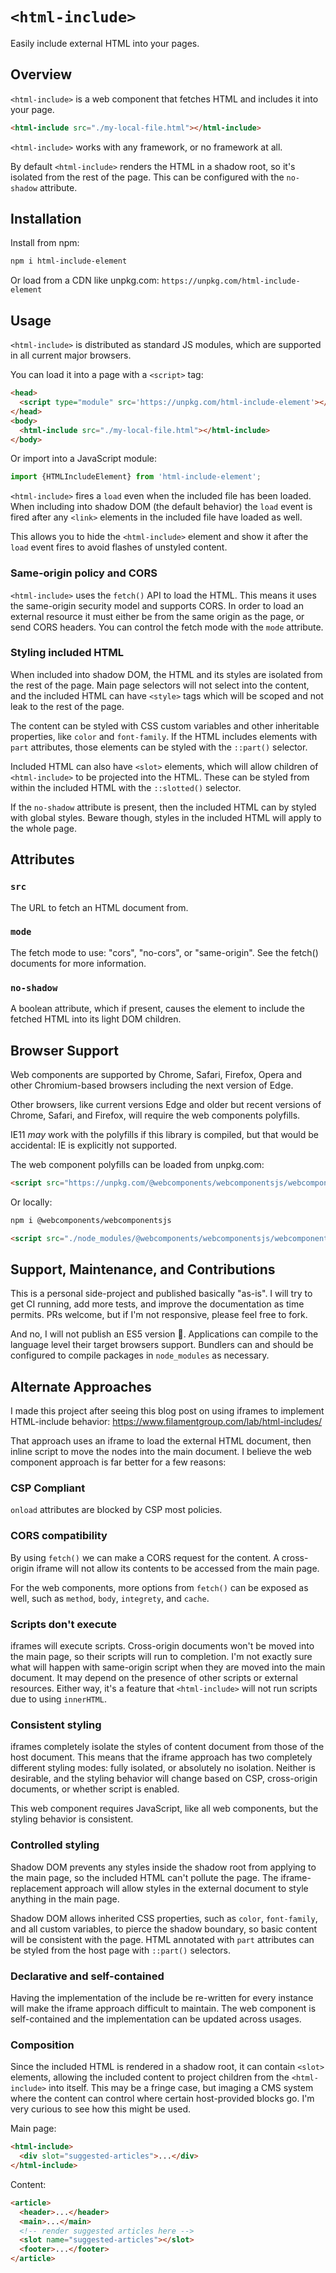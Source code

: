 # `<html-include>`

Easily include external HTML into your pages.

## Overview

`<html-include>` is a web component that fetches HTML and includes it into your page.

```html
<html-include src="./my-local-file.html"></html-include>
```

`<html-include>` works with any framework, or no framework at all.

By default `<html-include>` renders the HTML in a shadow root, so it's isolated from the rest of the page. This can be configured with the `no-shadow` attribute.

## Installation 

Install from npm:

```bash
npm i html-include-element
```

Or load from a CDN like unpkg.com: `https://unpkg.com/html-include-element`

## Usage

`<html-include>` is distributed as standard JS modules, which are supported in all current major browsers.

You can load it into a page with a `<script>` tag:

```html
<head>
  <script type="module" src='https://unpkg.com/html-include-element'></script>
</head>
<body>
  <html-include src="./my-local-file.html"></html-include>
</body>
```

Or import into a JavaScript module:

```js
import {HTMLIncludeElement} from 'html-include-element';
```

`<html-include>` fires a `load` even when the included file has been loaded. When including into shadow DOM (the default behavior) the `load` event is fired after any `<link>` elements in the included file have loaded as well.

This allows you to hide the `<html-include>` element and show it after the `load` event fires to avoid flashes of unstyled content.

### Same-origin policy and CORS

`<html-include>` uses the `fetch()` API to load the HTML. This means it uses the same-origin security model and supports CORS. In order to load an external resource it must either be from the same origin as the page, or send CORS headers. You can control the fetch mode with the `mode` attribute.

### Styling included HTML

When included into shadow DOM, the HTML and its styles are isolated from the rest of the page. Main page selectors will not select into the content, and the included HTML can have `<style>` tags which will be scoped and not leak to the rest of the page.

The content can be styled with CSS custom variables and other inheritable properties, like `color` and `font-family`. If the HTML includes elements with `part` attributes, those elements can be styled with the `::part()` selector.

Included HTML can also have `<slot>` elements, which will allow children of `<html-include>` to be projected into the HTML. These can be styled from within the included HTML with the `::slotted()` selector.

If the `no-shadow` attribute is present, then the included HTML can by styled with global styles. Beware though, styles in the included HTML will apply to the whole page.

## Attributes

### `src`

The URL to fetch an HTML document from.

### `mode`

The fetch mode to use: "cors", "no-cors", or "same-origin". See the fetch() documents for more information.

### `no-shadow`

A boolean attribute, which if present, causes the element to include the fetched HTML into its light DOM children.

## Browser Support

Web components are supported by Chrome, Safari, Firefox, Opera and other Chromium-based browsers including the next version of Edge.

Other browsers, like current versions Edge and older but recent versions of Chrome, Safari, and Firefox, will require the web components polyfills.

IE11 *may* work with the polyfills if this library is compiled, but that would be accidental: IE is explicitly not supported.

The web component polyfills can be loaded from unpkg.com:

```html
<script src="https://unpkg.com/@webcomponents/webcomponentsjs/webcomponents-loader.js"></script>
```

Or locally:

```bash
npm i @webcomponents/webcomponentsjs
```

```html
<script src="./node_modules/@webcomponents/webcomponentsjs/webcomponents-loader.js></script>
```

## Support, Maintenance, and Contributions

This is a personal side-project and published basically "as-is". I will try to get CI running, add more tests, and improve the documentation as time permits. PRs welcome, but if I'm not responsive, please feel free to fork.

And no, I will not publish an ES5 version 🤨. Applications can compile to the language level their target browsers support. Bundlers can and should be configured to compile packages in `node_modules` as necessary. 

## Alternate Approaches

I made this project after seeing this blog post on using iframes to implement HTML-include behavior: https://www.filamentgroup.com/lab/html-includes/

That approach uses an iframe to load the external HTML document, then inline script to move the nodes into the main document. I believe the web component approach is far better for a few reasons:

### CSP Compliant 

`onload` attributes are blocked by CSP most policies.

### CORS compatibility

By using `fetch()` we can make a CORS request for the content. A cross-origin iframe will not allow its contents to be accessed from the main page.

For the web components, more options from `fetch()` can be exposed as well, such as `method`, `body`, `integrety`, and `cache`.

### Scripts don't execute

iframes will execute scripts. Cross-origin documents won't be moved into the main page, so their scripts will run to completion. I'm not exactly sure what will happen with same-origin script when they are moved into the main document. It may depend on the presence of other scripts or external resources. Either way, it's a feature that `<html-include>` will not run scripts due to using `innerHTML`.

### Consistent styling

iframes completely isolate the styles of content document from those of the host document. This means that the iframe approach has two completely different styling modes: fully isolated, or absolutely no isolation. Neither is desirable, and the styling behavior will change based on CSP, cross-origin documents, or whether script is enabled.

This web component requires JavaScript, like all web components, but the styling behavior is consistent.

### Controlled styling

Shadow DOM prevents any styles inside the shadow root from applying to the main page, so the included HTML can't pollute the page. The iframe-replacement approach will allow styles in the external document to style anything in the main page.

Shadow DOM allows inherited CSS properties, such as `color`, `font-family`, and all custom variables, to pierce the shadow boundary, so basic content will be consistent with the page. HTML annotated with `part` attributes can be styled from the host page with `::part()` selectors.

### Declarative and self-contained

Having the implementation of the include be re-written for every instance will make the iframe approach difficult to maintain. The web component is self-contained and the implementation can be updated across usages.

### Composition

Since the included HTML is rendered in a shadow root, it can contain `<slot>` elements, allowing the included content to project children from the `<html-include>` into itself. This may be a fringe case, but imaging a CMS system where the content can control where certain host-provided blocks go. I'm very curious to see how this might be used.

Main page:
```html
<html-include>
  <div slot="suggested-articles">...</div>
</html-include>
```

Content:
```html
<article>
  <header>...</header>
  <main>...</main>
  <!-- render suggested articles here -->
  <slot name="suggested-articles"></slot>
  <footer>...</footer>
</article>
```
